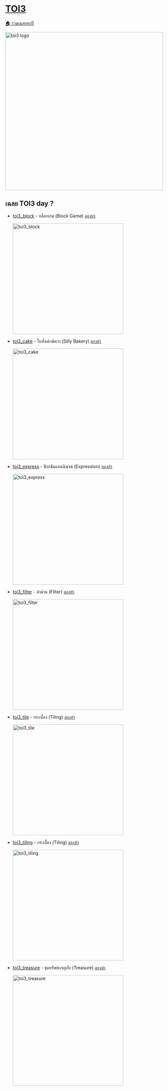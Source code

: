 <!-- @codegen_toi begin -->
<!-- ! THIS IS AUTO GENERATE DOCS. CHANGE THIS WILL RESULT NOTHING -->
# [TOI3](/toi/toi3)

[🏠 รวมเฉลยทุกปี](../)

<img width="500" alt="toi3 logo" src="https://github.com/krist7599555/toi/assets/19445033/80c80822-7583-4bcd-a705-dae3eacdee85">

<!-- ! THIS IS AUTO GENERATE DOCS. CHANGE THIS WILL RESULT NOTHING -->
## เฉลย TOI3 day ?

- [toi3_block](/toi/toi3/toi3_block) - บล็อกเกม (Block Game) [ลองทำ](https://beta.programming.in.th/tasks/toi3_block)

  <img width="350" alt="toi3_block" src="https://github.com/krist7599555/toi/assets/19445033/80c80822-7583-4bcd-a705-dae3eacdee85">

- [toi3_cake](/toi/toi3/toi3_cake) - ใบสั่งเค้กพิศวง (Silly Bakery) [ลองทำ](https://beta.programming.in.th/tasks/toi3_cake)

  <img width="350" alt="toi3_cake" src="https://github.com/krist7599555/toi/assets/19445033/80c80822-7583-4bcd-a705-dae3eacdee85">

- [toi3_express](/toi/toi3/toi3_express) - ฟังก์ชันแทนนิพจน์ (Expression) [ลองทำ](https://beta.programming.in.th/tasks/toi3_express)

  <img width="350" alt="toi3_express" src="https://github.com/krist7599555/toi/assets/19445033/80c80822-7583-4bcd-a705-dae3eacdee85">

- [toi3_filter](/toi/toi3/toi3_filter) - ผ้าม่าน (Filter) [ลองทำ](https://beta.programming.in.th/tasks/toi3_filter)

  <img width="350" alt="toi3_filter" src="https://github.com/krist7599555/toi/assets/19445033/80c80822-7583-4bcd-a705-dae3eacdee85">

- [toi3_tile](/toi/toi3/toi3_tile) - กระเบื้อง (Tiling) [ลองทำ](https://beta.programming.in.th/tasks/toi3_tile)

  <img width="350" alt="toi3_tile" src="https://github.com/krist7599555/toi/assets/19445033/80c80822-7583-4bcd-a705-dae3eacdee85">

- [toi3_tiling](/toi/toi3/toi3_tiling) - กระเบื้อง (Tiling) [ลองทำ](https://beta.programming.in.th/tasks/toi3_tiling)

  <img width="350" alt="toi3_tiling" src="https://github.com/krist7599555/toi/assets/19445033/80c80822-7583-4bcd-a705-dae3eacdee85">

- [toi3_treasure](/toi/toi3/toi3_treasure) - ขุมทรัพย์ผจญภัย (Treasure) [ลองทำ](https://beta.programming.in.th/tasks/toi3_treasure)

  <img width="350" alt="toi3_treasure" src="https://github.com/krist7599555/toi/assets/19445033/80c80822-7583-4bcd-a705-dae3eacdee85">
<!-- @codegen_toi end -->
